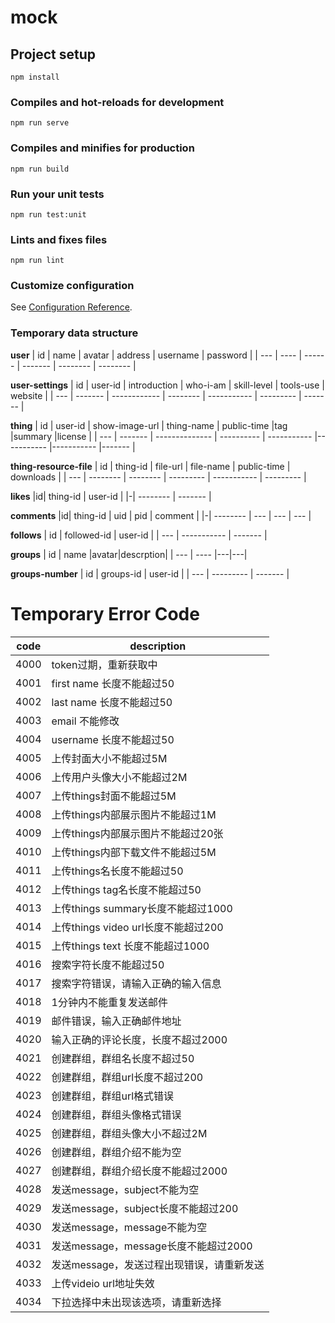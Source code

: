 # mock

## Project setup
```
npm install
```

### Compiles and hot-reloads for development
```
npm run serve
```

### Compiles and minifies for production
```
npm run build
```

### Run your unit tests
```
npm run test:unit
```

### Lints and fixes files
```
npm run lint
```

### Customize configuration
See [Configuration Reference](https://cli.vuejs.org/config/).

### Temporary data structure

**user**
| id  | name | avatar | address | username | password |
| --- | ---- | ------ | ------- | -------- | -------- |

**user-settings**
| id  | user-id | introduction | who-i-am | skill-level | tools-use | website |
| --- | ------- | ------------ | -------- | ----------- | --------- | ------- |

**thing**
| id  | user-id | show-image-url | thing-name | public-time |tag |summary |license |
| --- | ------- | -------------- | ---------- | ----------- |----------- |----------- |------- |

**thing-resource-file**
| id  | thing-id | file-url | file-name | public-time | downloads |
| --- | -------- | -------- | --------- | ----------- | --------- |

**likes**
|id| thing-id | user-id |
|-| -------- | ------- |

**comments**
|id| thing-id | uid | pid | comment |
|-| -------- | --- | --- | --- |

**follows**
| id  | followed-id | user-id |
| --- | ----------- | ------- |

**groups**
| id  | name |avatar|descrption|
| --- | ---- |---|---|

**groups-number**
| id  | groups-id | user-id |
| --- | --------- | ------- |

# Temporary Error Code
| code | description                               |
| ---- | ----------------------------------------- |
| 4000 | token过期，重新获取中                     |
| 4001 | first name 长度不能超过50                 |
| 4002 | last name 长度不能超过50                  |
| 4003 | email 不能修改                            |
| 4004 | username 长度不能超过50                   |
| 4005 | 上传封面大小不能超过5M                    |
| 4006 | 上传用户头像大小不能超过2M                |
| 4007 | 上传things封面不能超过5M                  |
| 4008 | 上传things内部展示图片不能超过1M          |
| 4009 | 上传things内部展示图片不能超过20张        |
| 4010 | 上传things内部下载文件不能超过5M          |
| 4011 | 上传things名长度不能超过50                |
| 4012 | 上传things tag名长度不能超过50            |
| 4013 | 上传things summary长度不能超过1000        |
| 4014 | 上传things video url长度不能超过200       |
| 4015 | 上传things text 长度不能超过1000          |
| 4016 | 搜索字符长度不能超过50                    |
| 4017 | 搜索字符错误，请输入正确的输入信息        |
| 4018 | 1分钟内不能重复发送邮件                   |
| 4019 | 邮件错误，输入正确邮件地址                |
| 4020 | 输入正确的评论长度，长度不超过2000        |
| 4021 | 创建群组，群组名长度不超过50              |
| 4022 | 创建群组，群组url长度不超过200            |
| 4023 | 创建群组，群组url格式错误                 |
| 4024 | 创建群组，群组头像格式错误                |
| 4025 | 创建群组，群组头像大小不超过2M            |
| 4026 | 创建群组，群组介绍不能为空                |
| 4027 | 创建群组，群组介绍长度不能超过2000        |
| 4028 | 发送message，subject不能为空              |
| 4029 | 发送message，subject长度不能超过200       |
| 4030 | 发送message，message不能为空              |
| 4031 | 发送message，message长度不能超过2000      |
| 4032 | 发送message，发送过程出现错误，请重新发送 |
| 4033 | 上传videio url地址失效                    |
| 4034 | 下拉选择中未出现该选项，请重新选择        |